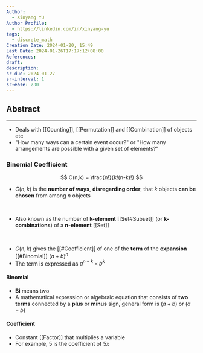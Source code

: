```yaml
---
Author:
  - Xinyang YU
Author Profile:
  - https://linkedin.com/in/xinyang-yu
tags:
  - discrete_math
Creation Date: 2024-01-20, 15:49
Last Date: 2024-01-26T17:17:12+08:00
References: 
draft: 
description: 
sr-due: 2024-01-27
sr-interval: 1
sr-ease: 230
---
```

## Abstract
---
- Deals with [[Counting]], [[Permutation]] and [[Combination]] of objects etc
- "How many ways can a certain event occur?" or "How many arrangements are possible with a given set of elements?"



### Binomial Coefficient
$$
C(n,k) = \frac{n!}{k!(n-k)!}
$$

- $C(n, k)$ is the **number of ways**, **disregarding order**, that $k$ objects **can be chosen** from among $n$ objects
</br>

- Also known as the number of **k-element** [[Set#Subset]] (or **k-combinations**) of a **n-element** [[Set]] 
</br>

- $C(n, k)$ gives the [[#Coefficient]] of one of the **term** of the **expansion** [[#Binomial]] $(a+b)^n$ 
- The term is expressed as $a^{n-k} \times b^{k}$
#### Binomial
- **Bi** means two
- A mathematical expression or algebraic equation that consists of **two terms** connected by a **plus** or **minus** sign, general form is $(a+b)$ or $(a-b)$
#### Coefficient
- Constant [[Factor]] that multiplies a variable
- For example,  $5$ is the coefficient of $5x$